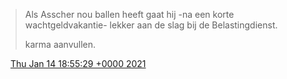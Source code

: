 > Als Asscher nou ballen heeft gaat hij \-na een korte wachtgeldvakantie\- lekker aan de slag bij de Belastingdienst\.  
>   
> karma aanvullen\.

<img src="../../media/tweet.ico" width="12" /> [Thu Jan 14 18:55:29 +0000 2021](https://twitter.com/DromerDenker/status/1349792267536637956)
